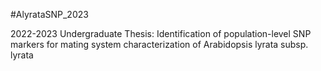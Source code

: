 #AlyrataSNP_2023

2022-2023 Undergraduate Thesis:
Identification of population-level SNP markers for mating system characterization of Arabidopsis lyrata subsp. lyrata
